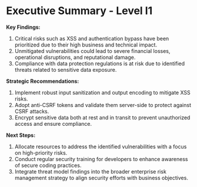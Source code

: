 # Executive Summary - Level l1

**Key Findings:**
1. Critical risks such as XSS and authentication bypass have been prioritized due to their high business and technical impact.
2. Unmitigated vulnerabilities could lead to severe financial losses, operational disruptions, and reputational damage.
3. Compliance with data protection regulations is at risk due to identified threats related to sensitive data exposure.

**Strategic Recommendations:**
1. Implement robust input sanitization and output encoding to mitigate XSS risks.
2. Adopt anti-CSRF tokens and validate them server-side to protect against CSRF attacks.
3. Encrypt sensitive data both at rest and in transit to prevent unauthorized access and ensure compliance.

**Next Steps:**
1. Allocate resources to address the identified vulnerabilities with a focus on high-priority risks.
2. Conduct regular security training for developers to enhance awareness of secure coding practices.
3. Integrate threat model findings into the broader enterprise risk management strategy to align security efforts with business objectives.

